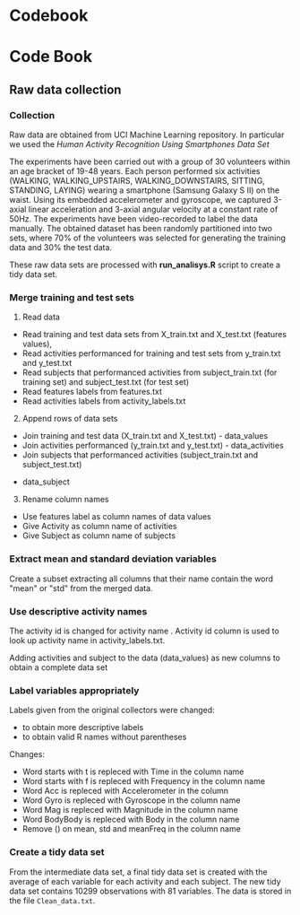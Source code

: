 # Codebook

Code Book
========

Raw data collection
-------------------

### Collection

Raw data are obtained from UCI Machine Learning repository. In particular we used
the *Human Activity Recognition Using Smartphones Data Set* 

The experiments have been carried out with a group of 30 volunteers within an age bracket of 19-48 years. Each person performed six activities (WALKING, WALKING_UPSTAIRS, WALKING_DOWNSTAIRS, SITTING, STANDING, LAYING) wearing a smartphone (Samsung Galaxy S II) on the waist. Using its embedded accelerometer and gyroscope, we captured 3-axial linear acceleration and 3-axial angular velocity at a constant rate of 50Hz. The experiments have been video-recorded to label the data manually. The obtained dataset has been randomly partitioned into two sets, where 70% of the volunteers was selected for generating the training data and 30% the test data. 

These raw data sets are processed with __run_analisys.R__ script to create a tidy data
set.

### Merge training and test sets
1) Read data 
* Read training and test data sets from X_train.txt and X_test.txt (features values),  
* Read activities performanced for training and test sets from y_train.txt and y_test.txt  
* Read subjects that performanced activities from subject_train.txt (for training set) and subject_test.txt (for test set)  
* Read features labels from features.txt  
* Read activities labels from activity_labels.txt  

2) Append rows of data sets
* Join training and test data (X_train.txt and X_test.txt) - data_values  
* Join activities performanced (y_train.txt and y_test.txt) - data_activities 
* Join subjects that performanced activities (subject_train.txt and subject_test.txt) 
 - data_subject  

3) Rename column names 
* Use features label as column names of data values    
* Give Activity as column name of activities    
* Give Subject as column name of subjects    

### Extract mean and standard deviation variables
Create a subset extracting all columns that their name contain the word "mean" or "std" from the merged data.

### Use descriptive activity names
The activity id is changed for activity name . Activity id column is used to look up activity name in activity_labels.txt.  

Adding activities and subject to the data (data_values) as new columns to obtain a complete data set

### Label variables appropriately

Labels given from the original collectors were changed:  
* to obtain more descriptive labels  
* to obtain valid R names without parentheses 

Changes:  
* Word starts with t is repleced with Time in the column name  
* Word starts with f is repleced with Frequency in the column name   
* Word Acc is repleced with Accelerometer in the column     
* Word Gyro is repleced with Gyroscope in the column name    
* Word Mag is repleced with Magnitude in the column name  
* Word BodyBody is repleced with Body in the column name    
* Remove () on mean, std and meanFreq in the column name  

### Create a tidy data set

From the intermediate data set, a final tidy data set is created with the average of each variable for each activity and each subject. The new tidy data set contains 10299 observations with 81 variables. The data is stored in the file `Clean_data.txt`.
